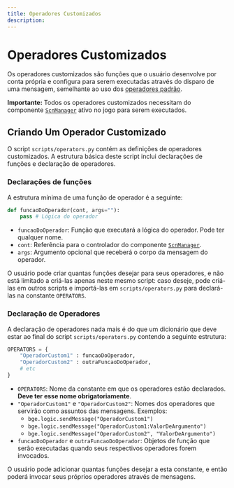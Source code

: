 ```yaml
---
title: Operadores Customizados
description: 
---
```


# Operadores Customizados
Os operadores customizados são funções que o usuário desenvolve por conta própria e configura para serem executadas 
através do disparo de uma mensagem, semelhante ao uso dos [operadores padrão](https://github.com/bgempire/bgforce/wiki/Operadores-Padrão).

**Importante:** Todos os operadores customizados necessitam do componente 
[`ScnManager`][1] ativo no jogo para serem executados.

## Criando Um Operador Customizado
O script `scripts/operators.py` contém as definições de operadores customizados. A estrutura básica deste script inclui 
declarações de funções e declaração de operadores.

### Declarações de funções
A estrutura mínima de uma função de operador é a seguinte:

```python
def funcaoDoOperador(cont, args=""):
    pass # Lógica do operador
```

- `funcaoDoOperador`: Função que executará a lógica do operador. Pode ter qualquer nome.
- `cont`: Referência para o controlador do componente [`ScnManager`][1].
- `args`: Argumento opcional que receberá o corpo da mensagem do operador.

O usuário pode criar quantas funções desejar para seus operadores, e não está limitado a criá-las apenas neste mesmo script: 
caso deseje, pode criá-las em outros scripts e importá-las em `scripts/operators.py` para declará-las na constante `OPERATORS`.

### Declaração de Operadores
A declaração de operadores nada mais é do que um dicionário que deve estar ao final do script 
`scripts/operators.py` contendo a seguinte estrutura:

```python
OPERATORS = {
    "OperadorCustom1" : funcaoDoOperador,
    "OperadorCustom2" : outraFuncaoDoOperador,
    # etc
}
```

- `OPERATORS`: Nome da constante em que os operadores estão declarados. **Deve ter esse nome obrigatoriamente**.
- `"OperadorCustom1"` e `"OperadorCustom2"`: Nomes dos operadores que servirão como assuntos das mensagens. Exemplos:
    - `bge.logic.sendMessage("OperadorCustom1")`
    - `bge.logic.sendMessage("OperadorCustom1:ValorDeArgumento")`
    - `bge.logic.sendMessage("OperadorCustom2", "ValorDeArgumento")`
- `funcaoDoOperador` e `outraFuncaoDoOperador`: Objetos de função que serão executadas quando seus respectivos operadores forem invocados.

O usuário pode adicionar quantas funções desejar a esta constante, e então poderá invocar seus próprios operadores através de mensagens.

[1]: https://github.com/bgempire/bgforce/wiki/Componentes